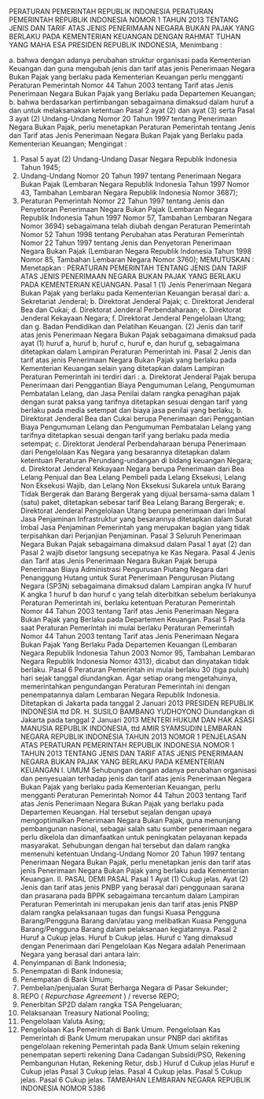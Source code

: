  PERATURAN PEMERINTAH REPUBLIK INDONESIA PERATURAN PEMERINTAH REPUBLIK INDONESIA NOMOR 1 TAHUN 2013 TENTANG JENIS DAN TARIF ATAS JENIS PENERIMAAN NEGARA BUKAN PAJAK YANG BERLAKU PADA KEMENTERIAN KEUANGAN
DENGAN RAHMAT TUHAN YANG MAHA ESA PRESIDEN REPUBLIK INDONESIA,
Menimbang :

a. bahwa dengan adanya perubahan struktur organisasi pada Kementerian Keuangan dan guna mengubah jenis dan tarif atas jenis Penerimaan Negara Bukan Pajak yang berlaku pada Kementerian Keuangan perlu mengganti Peraturan Pemerintah Nomor 44 Tahun 2003 tentang Tarif atas Jenis Penerimaan Negara Bukan Pajak yang Berlaku pada Departemen Keuangan;
b. bahwa berdasarkan pertimbangan sebagaimana dimaksud dalam huruf a dan untuk melaksanakan ketentuan Pasal 2 ayat (2) dan ayat (3) serta Pasal 3 ayat (2) Undang-Undang Nomor 20 Tahun 1997 tentang Penerimaan Negara Bukan Pajak, perlu menetapkan Peraturan Pemerintah tentang Jenis dan Tarif atas Jenis Penerimaan Negara Bukan Pajak yang Berlaku pada Kementerian Keuangan;
Mengingat :

1. Pasal 5 ayat (2) Undang-Undang Dasar Negara Republik Indonesia Tahun 1945;
2. Undang-Undang Nomor 20 Tahun 1997 tentang Penerimaan Negara Bukan Pajak (Lembaran Negara Republik Indonesia Tahun 1997 Nomor 43, Tambahan Lembaran Negara Republik Indonesia Nomor 3687);
3. Peraturan Pemerintah Nomor 22 Tahun 1997 tentang Jenis dan Penyetoran Penerimaan Negara Bukan Pajak (Lembaran Negara Republik Indonesia Tahun 1997 Nomor 57, Tambahan Lembaran Negara Nomor 3694) sebagaimana telah diubah dengan Peraturan Pemerintah Nomor 52 Tahun 1998 tentang Perubahan atas Peraturan Pemerintah Nomor 22 Tahun 1997 tentang Jenis dan Penyetoran Penerimaan Negara Bukan Pajak (Lembaran Negara Republik Indonesia Tahun 1998 Nomor 85, Tambahan Lembaran Negara Nomor 3760);
MEMUTUSKAN :
 Menetapkan : PERATURAN PEMERINTAH TENTANG JENIS DAN TARIF ATAS JENIS PENERIMAAN NEGARA BUKAN PAJAK YANG BERLAKU PADA KEMENTERIAN KEUANGAN.
Pasal 1
(1) Jenis Penerimaan Negara Bukan Pajak yang berlaku pada Kementerian Keuangan berasal dari:
a. Sekretariat Jenderal;
b. Direktorat Jenderal Pajak;
c. Direktorat Jenderal Bea dan Cukai;
d. Direktorat Jenderal Perbendaharaan;
e. Direktorat Jenderal Kekayaan Negara;
f. Direktorat Jenderal Pengelolaan Utang; dan
g. Badan Pendidikan dan Pelatihan Keuangan.
(2) Jenis dan tarif atas jenis Penerimaan Negara Bukan Pajak sebagaimana dimaksud pada ayat (1) huruf a, huruf b, huruf c, huruf e, dan huruf g, sebagaimana ditetapkan dalam Lampiran Peraturan Pemerintah ini.
Pasal 2
Jenis dan tarif atas jenis Penerimaan Negara Bukan Pajak yang berlaku pada Kementerian Keuangan selain yang ditetapkan dalam Lampiran Peraturan Pemerintah ini terdiri dari :
a. Direktorat Jenderal Pajak berupa Penerimaan dari Penggantian Biaya Pengumuman Lelang, Pengumuman Pembatalan Lelang, dan Jasa Penilai dalam rangka penagihan pajak dengan surat paksa yang tarifnya ditetapkan sesuai dengan tarif yang berlaku pada media setempat dan biaya jasa penilai yang berlaku;
b. Direktorat Jenderal Bea dan Cukai berupa Penerimaan dari Penggantian Biaya Pengumuman Lelang dan Pengumuman Pembatalan Lelang yang tarifnya ditetapkan sesuai dengan tarif yang berlaku pada media setempat;
c. Direktorat Jenderal Perbendaharaan berupa Penerimaan dari Pengelolaan Kas Negara yang besarannya ditetapkan dalam ketentuan Peraturan Perundang-undangan di bidang keuangan Negara;
d. Direktorat Jenderal Kekayaan Negara berupa Penerimaan dari Bea Lelang Penjual dan Bea Lelang Pembeli pada Lelang Eksekusi, Lelang Non Eksekusi Wajib, dan Lelang Non Eksekusi Sukarela untuk Barang Tidak Bergerak dan Barang Bergerak yang dijual bersama-sama dalam 1 (satu) paket, ditetapkan sebesar tarif Bea Lelang Barang Bergerak;
e. Direktorat Jenderal Pengelolaan Utang berupa penerimaan dari Imbal Jasa Penjaminan Infrastruktur yang besarannya ditetapkan dalam Surat Imbal Jasa Penjaminan Pemerintah yang merupakan bagian yang tidak terpisahkan dari Perjanjian Penjaminan.
Pasal 3
Seluruh Penerimaan Negara Bukan Pajak sebagaimana dimaksud dalam Pasal 1 ayat (2) dan Pasal 2 wajib disetor langsung secepatnya ke Kas Negara.
Pasal 4
Jenis dan Tarif atas Jenis Penerimaan Negara Bukan Pajak berupa Penerimaan Biaya Administrasi Pengurusan Piutang Negara dari Penanggung Hutang untuk Surat Penerimaan Pengurusan Piutang Negara (SP3N) sebagaimana dimaksud dalam Lampiran angka IV huruf K angka 1 huruf b dan huruf c yang telah diterbitkan sebelum berlakunya Peraturan Pemerintah ini, berlaku ketentuan Peraturan Pemerintah Nomor 44 Tahun 2003 tentang Tarif atas Jenis Penerimaan Negara Bukan Pajak yang Berlaku pada Departemen Keuangan.
Pasal 5
Pada saat Peraturan Pemerintah ini mulai berlaku Peraturan Pemerintah Nomor 44 Tahun 2003 tentang Tarif atas Jenis Penerimaan Negara Bukan Pajak Yang Berlaku Pada Departemen Keuangan (Lembaran Negara Republik Indonesia Tahun 2003 Nomor 95, Tambahan Lembaran Negara Republik Indonesia Nomor 4313), dicabut dan dinyatakan tidak berlaku.
Pasal 6
Peraturan Pemerintah ini mulai berlaku 30 (tiga puluh) hari sejak tanggal diundangkan.
Agar setiap orang mengetahuinya, memerintahkan pengundangan Peraturan Pemerintah ini dengan penempatannya dalam Lembaran Negara Republik Indonesia. Ditetapkan di Jakarta pada tanggal 2 Januari 2013 PRESIDEN REPUBLIK INDONESIA ttd DR. H. SUSILO BAMBANG YUDHOYONO Diundangkan di Jakarta pada tanggal 2 Januari 2013 MENTERI HUKUM DAN HAK ASASI MANUSIA REPUBLIK INDONESIA, ttd AMIR SYAMSUDIN LEMBARAN NEGARA REPUBLIK INDONESIA TAHUN 2013 NOMOR 1 PENJELASAN ATAS PERATURAN PEMERINTAH REPUBLIK INDONESIA NOMOR 1 TAHUN 2013 TENTANG JENIS DAN TARIF ATAS JENIS PENERIMAAN NEGARA BUKAN PAJAK YANG BERLAKU PADA KEMENTERIAN KEUANGAN I. UMUM Sehubungan dengan adanya perubahan organisasi dan penyesuaian terhadap jenis dan tarif atas jenis Penerimaan Negara Bukan Pajak yang berlaku pada Kementerian Keuangan, perlu mengganti Peraturan Pemerintah Nomor 44 Tahun 2003 tentang Tarif atas Jenis Penerimaan Negara Bukan Pajak yang berlaku pada Departemen Keuangan. Hal tersebut sejalan dengan upaya mengoptimalkan Penerimaan Negara Bukan Pajak, guna menunjang pembangunan nasional, sebagai salah satu sumber penerimaan negara perlu dikelola dan dimanfaatkan untuk peningkatan pelayanan kepada masyarakat. Sehubungan dengan hal tersebut dan dalam rangka memenuhi ketentuan Undang-Undang Nomor 20 Tahun 1997 tentang Penerimaan Negara Bukan Pajak, perlu menetapkan jenis dan tarif atas jenis Penerimaan Negara Bukan Pajak yang berlaku pada Kementerian Keuangan. II. PASAL DEMI PASAL
Pasal 1
Ayat (1) Cukup jelas. Ayat (2) Jenis dan tarif atas jenis PNBP yang berasal dari penggunaan sarana dan prasarana pada BPPK sebagaimana tercantum dalam Lampiran Peraturan Pemerintah ini merupakan jenis dan tarif atas jenis PNBP dalam rangka pelaksanaan tugas dan fungsi Kuasa Pengguna Barang/Pengguna Barang dan/atau yang melibatkan Kuasa Pengguna Barang/Pengguna Barang dalam pelaksanaan kegiatannya.
Pasal 2
Huruf a Cukup jelas. Huruf b Cukup jelas. Huruf c Yang dimaksud dengan Penerimaan dari Pengelolaan Kas Negara adalah Penerimaan Negara yang berasal dari antara lain:
1. Penyimpanan di Bank Indonesia;
2. Penempatan di Bank Indonesia;
3. Penempatan di Bank Umum;
4. Pembelian/penjualan Surat Berharga Negara di Pasar Sekunder;
5. REPO ( _Repurchase Agreement_ ) / reverse REPO;
6. Penerbitan SP2D dalam rangka TSA Pengeluaran;
7. Pelaksanaan Treasury National Pooling;
8. Pengelolaan Valuta Asing;
9. Pengelolaan Kas Pemerintah di Bank Umum. Pengelolaan Kas Pemerintah di Bank Umum merupakan unsur PNBP dari aktifitas pengelolaan rekening Pemerintah pada Bank Umum selain rekening penempatan seperti rekening Dana Cadangan Subsidi/PSO, Rekening Pembangunan Hutan, Rekening Retur, dsb.) Huruf d Cukup jelas Huruf e Cukup jelas
Pasal 3
Cukup jelas.
Pasal 4
Cukup jelas.
Pasal 5
Cukup jelas.
Pasal 6
Cukup jelas. TAMBAHAN LEMBARAN NEGARA REPUBLIK INDONESIA NOMOR 5386